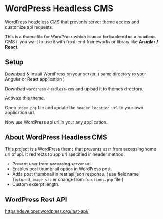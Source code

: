 # WordPress Headless CMS

WordPress headeless CMS that prevents server theme access and customize api requests.

This is a theme file for WordPress which is used for backend as a headless CMS if you want to use it with front-end frameworks or library like **Anuglar / React**.

## Setup

<a href="https://wordpress.org/download/">Download</a> & Install WordPress on your server. ( same directory to your Angular or React application )

Download `wordpress-headless-cms` and upload it to themes directory.

Activate this theme.

Open `index.php` file and update the `header location url` to your own application url.

Now use WordPress api url in your any application.

## About WordPress Headless CMS

This project is a WordPress theme that prevents user from accessing home url of api. It redirects to app url specified in header method.

- Prevent user from accessing server url.
- Enables post thumbnail option in WordPress post.
- Adds post thumbnail in rest api json response. ( use field name `featured_image_src` or change from `functions.php` file )
- Custom excerpt length.

## WordPress Rest API

https://developer.wordpress.org/rest-api/
